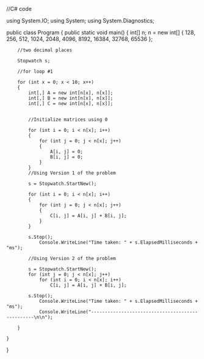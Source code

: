 //C# code

using System.IO;
using System;
using System.Diagnostics;

public class Program
{
    public static void main()
    {
        int[] n;
            n = new int[] { 128, 256, 512, 1024, 2048, 4096, 8192, 16384, 32768, 65536 };

        //two decimal places

        Stopwatch s;

        //for loop #1

        for (int x = 0; x < 10; x++)
        {
            int[,] A = new int[n[x], n[x]];
            int[,] B = new int[n[x], n[x]];
            int[,] C = new int[n[x], n[x]];


            //Initialize matrices using 0

            for (int i = 0; i < n[x]; i++)
            {
                for (int j = 0; j < n[x]; j++)
                {
                    A[i, j] = 0;
                    B[i, j] = 0;
                }
            }
            //Using Version 1 of the problem

            s = Stopwatch.StartNew();

            for (int i = 0; i < n[x]; i++)
            {
                for (int j = 0; j < n[x]; j++)
                {
                    C[i, j] = A[i, j] + B[i, j];
                }
            }

            s.Stop();
                Console.WriteLine("Time taken: " + s.ElapsedMilliseconds + "ms");

            //Using Version 2 of the problem

            s = Stopwatch.StartNew();
            for (int j = 0; j < n[x]; j++)
                for (int i = 0; i < n[x]; i++)
                    C[i, j] = A[i, j] + B[i, j];

            s.Stop();
                Console.WriteLine("Time taken: " + s.ElapsedMilliseconds + "ms");
                Console.WriteLine("-------------------------------------------------\n\n");

        }

    }
}
